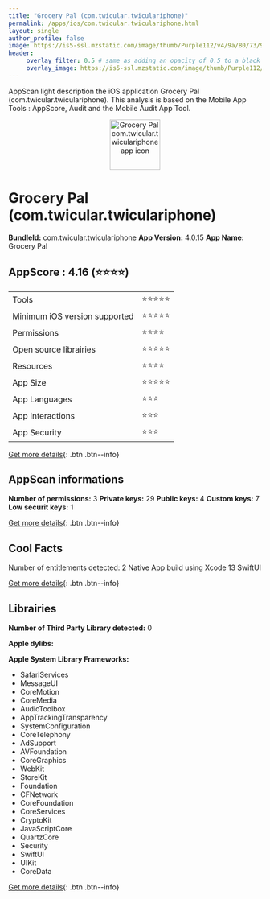 ```yaml
---
title: "Grocery Pal (com.twicular.twiculariphone)"
permalink: /apps/ios/com.twicular.twiculariphone.html
layout: single
author_profile: false
image: https://is5-ssl.mzstatic.com/image/thumb/Purple112/v4/9a/80/73/9a8073a7-b419-fc12-9e5e-ad0453cb8806/AppIcon-0-1x_U007emarketing-0-5-0-sRGB-85-220.png/512x512bb.jpg
header: 
     overlay_filter: 0.5 # same as adding an opacity of 0.5 to a black background
     overlay_image: https://is5-ssl.mzstatic.com/image/thumb/Purple112/v4/9a/80/73/9a8073a7-b419-fc12-9e5e-ad0453cb8806/AppIcon-0-1x_U007emarketing-0-5-0-sRGB-85-220.png/512x512bb.jpg
---
```

AppScan light description the iOS application Grocery Pal (com.twicular.twiculariphone). This analysis is based on the Mobile App Tools : AppScore, Audit and the Mobile Audit App Tool.

  
  
<div style="text-align: center;"><img src="https://is5-ssl.mzstatic.com/image/thumb/Purple112/v4/9a/80/73/9a8073a7-b419-fc12-9e5e-ad0453cb8806/AppIcon-0-1x_U007emarketing-0-5-0-sRGB-85-220.png/512x512bb.jpg" width="100" height="100" alt="Grocery Pal com.twicular.twiculariphone app icon"></div>  
  
# Grocery Pal (com.twicular.twiculariphone)

**BundleId:** com.twicular.twiculariphone
**App Version:** 4.0.15
**App Name:** Grocery Pal


## AppScore : 4.16 (⭐️⭐️⭐️⭐️) 

<table>
<tr><td> Tools </td><td> ⭐️⭐️⭐️⭐️⭐️ </td></tr>
<tr><td> Minimum iOS version supported </td><td> ⭐️⭐️⭐️⭐️⭐️ </td></tr>
<tr><td> Permissions </td><td> ⭐️⭐️⭐️⭐️ </td></tr>
<tr><td> Open source librairies </td><td> ⭐️⭐️⭐️⭐️⭐️ </td></tr>
<tr><td> Resources </td><td> ⭐️⭐️⭐️⭐️ </td></tr>
<tr><td> App Size </td><td> ⭐️⭐️⭐️⭐️⭐️ </td></tr>
<tr><td> App Languages </td><td> ⭐️⭐️⭐️ </td></tr>
<tr><td> App Interactions </td><td> ⭐️⭐️⭐️ </td></tr>
<tr><td> App Security </td><td> ⭐️⭐️⭐️ </td></tr>
</table>

[Get more details](/pricing.html){: .btn .btn--info}  
  
## AppScan informations 

**Number of permissions:** 3
**Private keys:** 29
**Public keys:** 4
**Custom keys:** 7
**Low securit keys:** 1
  
[Get more details](/pricing.html){: .btn .btn--info}

## Cool Facts

Number of entitlements detected: 2
Native App
build using Xcode 13
SwiftUI
  
[Get more details](/pricing.html){: .btn .btn--info}

## Librairies 
**Number of Third Party Library detected:** 0

**Apple dylibs:**


**Apple System Library Frameworks:**
- SafariServices
- MessageUI
- CoreMotion
- CoreMedia
- AudioToolbox
- AppTrackingTransparency
- SystemConfiguration
- CoreTelephony
- AdSupport
- AVFoundation
- CoreGraphics
- WebKit
- StoreKit
- Foundation
- CFNetwork
- CoreFoundation
- CoreServices
- CryptoKit
- JavaScriptCore
- QuartzCore
- Security
- SwiftUI
- UIKit
- CoreData


  
[Get more details](/pricing.html){: .btn .btn--info}

